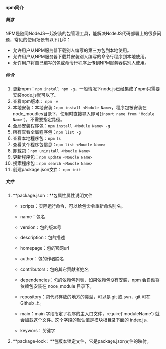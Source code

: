 #### npm简介

##### 概念

NPM是随同NodeJS一起安装的包管理工具，能解决NodeJS代码部署上的很多问题，常见的使用场景有以下几种：

- 允许用户从NPM服务器下载别人编写的第三方包到本地使用。
- 允许用户从NPM服务器下载并安装别人编写的命令行程序到本地使用。
- 允许用户将自己编写的包或命令行程序上传到NPM服务器供别人使用。

##### 命令

1. 更新npm：`npm install npm -g`，一般情况下node.js已经集成了npm只需要安装node.js就可以了。
2. 查看npm版本： `npm -v` 
3. 本地安装：本地安装：`npm install <Module Name>`，程序包被安装在node_moudles目录下，使用时直接导入即可(`inport name from 'Module Name'`)，不需要指定路径。
4. 全局安装程序包：`npm install <Module Name> -g`
5. 所有查看全局程序包：`npm list -g`
6. 查看本地程序包：`npm ls`
7. 查看某个程序包信息：`npm list <Moudle Name>`
8. 卸载包：`npm uninstall <Moudle Name>`
9. 更新程序包：`npm update <Moudle Name>`
10. 搜索程序包：`npm search <Moudle Name>`
11. 创建package.json文件： `npm init`

##### 文件

1. **package.json：**包属性属性说明文件

   - scripts：实际运行命令，可以给包命令重新命名别名。

   - name：包名
   - version：包的版本号
   - description：包的描述
   - homepage：包的官网url
   - author：包的作者姓名
   - contributors：包的其它贡献者姓名
   - dependencies：包的依赖包列表，如果依赖包没有安装，npm 会自动将依赖包安装在 node_module 目录下。
   - repository：包代码存放的地方的类型，可以是 git 或 svn，git 可在 Github 上。
   - main：main 字段指定了程序的主入口文件，require('moduleName') 就会加载这个文件。这个字段的默认值是模块根目录下面的 index.js。
   - keywors：关键字

2. **package-lock：**包版本锁定文件，它是package.json文件的映射。